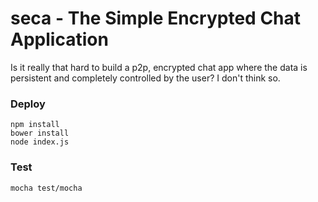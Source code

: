 # seca - The Simple Encrypted Chat Application

Is it really that hard to build a p2p, encrypted chat app where the data is persistent and completely controlled by the user? I don't think so.

### Deploy
```
npm install
bower install
node index.js
```

### Test
```
mocha test/mocha
```
